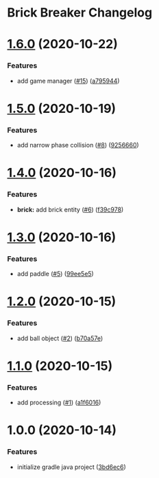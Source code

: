 # Brick Breaker Changelog

# [1.6.0](https://github.com/justinhodev/brick-breaker/compare/v1.5.0...v1.6.0) (2020-10-22)


### Features

* add game manager ([#15](https://github.com/justinhodev/brick-breaker/issues/15)) ([a795944](https://github.com/justinhodev/brick-breaker/commit/a795944587b054fb1b39e624734c8a68cd7405a5))

# [1.5.0](https://github.com/justinhodev/brick-breaker/compare/v1.4.0...v1.5.0) (2020-10-19)


### Features

* add narrow phase collision ([#8](https://github.com/justinhodev/brick-breaker/issues/8)) ([9256660](https://github.com/justinhodev/brick-breaker/commit/9256660897977d6446b002f3a8e267f173807fe8))

# [1.4.0](https://github.com/justinhodev/brick-breaker/compare/v1.3.0...v1.4.0) (2020-10-16)


### Features

* **brick:** add brick entity ([#6](https://github.com/justinhodev/brick-breaker/issues/6)) ([f39c978](https://github.com/justinhodev/brick-breaker/commit/f39c978387c6360893f916e51287b7cc279814dc))

# [1.3.0](https://github.com/justinhodev/brick-breaker/compare/v1.2.0...v1.3.0) (2020-10-16)


### Features

* add paddle ([#5](https://github.com/justinhodev/brick-breaker/issues/5)) ([99ee5e5](https://github.com/justinhodev/brick-breaker/commit/99ee5e5826060e25e72a3b5682a220dd99346195))

# [1.2.0](https://github.com/justinhodev/brick-breaker/compare/v1.1.0...v1.2.0) (2020-10-15)


### Features

* add ball object ([#2](https://github.com/justinhodev/brick-breaker/issues/2)) ([b70a57e](https://github.com/justinhodev/brick-breaker/commit/b70a57ec787295fbad41eb6323e470c61608ce32))

# [1.1.0](https://github.com/justinhodev/brick-breaker/compare/v1.0.0...v1.1.0) (2020-10-15)


### Features

* add processing ([#1](https://github.com/justinhodev/brick-breaker/issues/1)) ([a1f6016](https://github.com/justinhodev/brick-breaker/commit/a1f601666cea108a737e12c76a4d47b4d0eefd11))

# 1.0.0 (2020-10-14)


### Features

* initialize gradle java project ([3bd6ec6](https://github.com/justinhodev/brick-breaker/commit/3bd6ec6be7d6c1793209a6be045b0bf1d0835bae))
